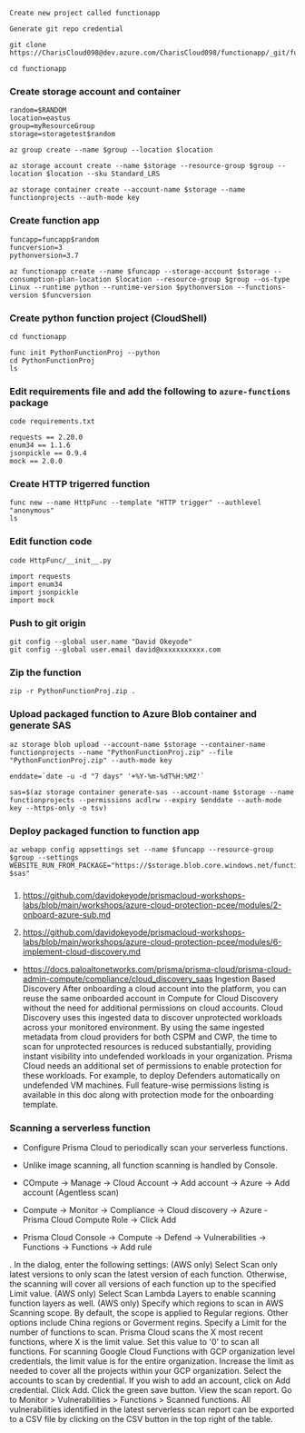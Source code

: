 


```
Create new project called functionapp

Generate git repo credential

git clone https://CharisCloud098@dev.azure.com/CharisCloud098/functionapp/_git/functionapp

cd functionapp
```

### Create storage account and container
```
random=$RANDOM
location=eastus
group=myResourceGroup
storage=storagetest$random

az group create --name $group --location $location

az storage account create --name $storage --resource-group $group --location $location --sku Standard_LRS

az storage container create --account-name $storage --name functionprojects --auth-mode key
```

### Create function app
```
funcapp=funcapp$random
funcversion=3
pythonversion=3.7

az functionapp create --name $funcapp --storage-account $storage --consumption-plan-location $location --resource-group $group --os-type Linux --runtime python --runtime-version $pythonversion --functions-version $funcversion
```

### Create python function project (CloudShell)
```
cd functionapp

func init PythonFunctionProj --python
cd PythonFunctionProj
ls
```

### Edit requirements file and add the following to **`azure-functions`** package
```
code requirements.txt

requests == 2.20.0
enum34 == 1.1.6
jsonpickle == 0.9.4
mock == 2.0.0
```

### Create HTTP trigerred function
```
func new --name HttpFunc --template "HTTP trigger" --authlevel "anonymous"
ls
```

### Edit function code
```
code HttpFunc/__init__.py

import requests
import enum34
import jsonpickle
import mock
```

### Push to git origin
```
git config --global user.name "David Okeyode"
git config --global user.email david@xxxxxxxxxxx.com

```

### Zip the function
```
zip -r PythonFunctionProj.zip .
```

### Upload packaged function to Azure Blob container and generate SAS
```
az storage blob upload --account-name $storage --container-name functionprojects --name "PythonFunctionProj.zip" --file "PythonFunctionProj.zip" --auth-mode key

enddate=`date -u -d "7 days" '+%Y-%m-%dT%H:%MZ'`

sas=$(az storage container generate-sas --account-name $storage --name functionprojects --permissions acdlrw --expiry $enddate --auth-mode key --https-only -o tsv)
```

### Deploy packaged function to function app
```
az webapp config appsettings set --name $funcapp --resource-group $group --settings WEBSITE_RUN_FROM_PACKAGE="https://$storage.blob.core.windows.net/functionprojects/PythonFunctionProj.zip?$sas"
```

###
1. https://github.com/davidokeyode/prismacloud-workshops-labs/blob/main/workshops/azure-cloud-protection-pcee/modules/2-onboard-azure-sub.md

2. https://github.com/davidokeyode/prismacloud-workshops-labs/blob/main/workshops/azure-cloud-protection-pcee/modules/6-implement-cloud-discovery.md




- https://docs.paloaltonetworks.com/prisma/prisma-cloud/prisma-cloud-admin-compute/compliance/cloud_discovery_saas
Ingestion Based Discovery
After onboarding a cloud account into the platform, you can reuse the same onboarded account in Compute for Cloud Discovery without the need for additional permissions on cloud accounts. Cloud Discovery uses this ingested data to discover unprotected workloads across your monitored environment. By using the same ingested metadata from cloud providers for both CSPM and CWP, the time to scan for unprotected resources is reduced substantially, providing instant visibility into undefended workloads in your organization.
Prisma Cloud needs an additional set of permissions to enable protection for these workloads. For example, to deploy Defenders automatically on undefended VM machines. Full feature-wise permissions listing is available in this doc along with protection mode for the onboarding template.




### Scanning a serverless function
* Configure Prisma Cloud to periodically scan your serverless functions. 
* Unlike image scanning, all function scanning is handled by Console.

* COmpute -> Manage -> Cloud Account -> Add account -> Azure -> Add account (Agentless scan)

* Compute → Monitor → Compliance → Cloud discovery → Azure - Prisma Cloud Compute Role → Click Add


* Prisma Cloud Console -> Compute -> Defend -> Vulnerabilities -> Functions -> Functions -> Add rule

. In the dialog, enter the following settings:
(AWS only) Select Scan only latest versions to only scan the latest version of each function. Otherwise, the scanning will cover all versions of each function up to the specified Limit value.
(AWS only) Select Scan Lambda Layers to enable scanning function layers as well.
(AWS only) Specify which regions to scan in AWS Scanning scope. By default, the scope is applied to Regular regions. Other options include China regions or Goverment regins.
Specify a Limit for the number of functions to scan.
Prisma Cloud scans the X most recent functions, where X is the limit value. Set this value to '0' to scan all functions.
For scanning Google Cloud Functions with GCP organization level credentials, the limit value is for the entire organization. Increase the limit as needed to cover all the projects within your GCP organization.
Select the accounts to scan by credential. If you wish to add an account, click on Add credential.
Click Add.
Click the green save button.
View the scan report.
Go to Monitor > Vulnerabilities > Functions > Scanned functions.
All vulnerabilities identified in the latest serverless scan report can be exported to a CSV file by clicking on the CSV button in the top right of the table.